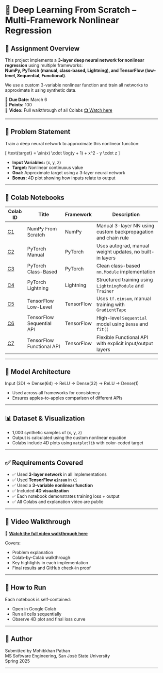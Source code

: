 # 🧠 Deep Learning From Scratch – Multi-Framework Nonlinear Regression

## 🎯 Assignment Overview

This project implements a **3-layer deep neural network for nonlinear regression** using multiple frameworks:  
**NumPy, PyTorch (manual, class-based, Lightning), and TensorFlow (low-level, Sequential, Functional)**.

We use a custom 3-variable nonlinear function and train all networks to approximate it using synthetic data.

📅 **Due Date:** March 6  
📌 **Points:** 100  
🎥 **Video:** Full walkthrough of all Colabs [📺 Watch here](https://youtube.com/your-final-video-link)

---

## 🧪 Problem Statement

Train a deep neural network to approximate this nonlinear function:

\[
\text{target} = \sin(x) \cdot \log(y + 1) + x^2 - y \cdot z
\]

- **Input Variables:** \(x, y, z\)  
- **Target:** Nonlinear continuous value  
- **Goal:** Approximate target using a 3-layer neural network  
- **Bonus:** 4D plot showing how inputs relate to output

---

## 📁 Colab Notebooks

| Colab ID | Title | Framework | Description |
|----------|-------|-----------|-------------|
| [C1](https://colab.research.google.com/drive/1Iz6xwR_9XuEcQg80Lg0wHH_6fBAYmm7D?usp=sharing) | NumPy From Scratch | NumPy | Manual 3-layer NN using custom backpropagation and chain rule |
| [C2](https://colab.research.google.com/drive/1yMGM6MnpSieRpVXwiUY1zpGJ9j6ZA9mP?usp=sharing) | PyTorch Manual | PyTorch | Uses autograd, manual weight updates, no built-in layers |
| [C3](https://colab.research.google.com/drive/1GAKD7rg7lPmfudKluOai6JH-QMEVGinh?usp=sharing) | PyTorch Class-Based | PyTorch | Clean class-based `nn.Module` implementation |
| [C4](https://colab.research.google.com/drive/1kkZO7kkpjV7LBfEdEz_4x_6YtYzmFr-P?usp=sharing) | PyTorch Lightning | Lightning | Structured training using `LightningModule` and `Trainer` |
| [C5](https://colab.research.google.com/drive/1rB-ULg-UTUw30LMxtJiQ5v_vEEpN9XwF?usp=sharing) | TensorFlow Low-Level | TensorFlow | Uses `tf.einsum`, manual training with `GradientTape` |
| [C6](https://colab.research.google.com/drive/1FRQJDcoSPVg_yLxC4TGhrxfR_7kom_WD?usp=sharing) | TensorFlow Sequential API | TensorFlow | High-level `Sequential` model using `Dense` and `fit()` |
| [C7](https://colab.research.google.com/drive/1EBNzu-BpMERwUZRbep0MII2yB6G_42UL?usp=sharing) | TensorFlow Functional API | TensorFlow | Flexible Functional API with explicit input/output layers |

---

## 🧠 Model Architecture

Input (3D) → Dense(64) → ReLU → Dense(32) → ReLU → Dense(1)

- Used across all frameworks for consistency  
- Ensures apples-to-apples comparison of different APIs

---

## 📊 Dataset & Visualization

- 1,000 synthetic samples of \(x, y, z\)
- Output is calculated using the custom nonlinear equation
- Colabs include 4D plots using `matplotlib` with color-coded target

---

## ✅ Requirements Covered

- ✅ Used **3-layer network** in all implementations
- ✅ Used **TensorFlow `einsum`** in `C5`
- ✅ Used a **3-variable nonlinear function**
- ✅ Included **4D visualization**
- ✅ Each notebook demonstrates training loss + output
- ✅ All Colabs and explanation video are public

---

## 🎥 Video Walkthrough

🔗 [**Watch the full video walkthrough here**](https://youtube.com/your-final-video-link)

Covers:
- Problem explanation
- Colab-by-Colab walkthrough
- Key highlights in each implementation
- Final results and GitHub check-in proof

---

## 🚀 How to Run

Each notebook is self-contained:
- Open in Google Colab
- Run all cells sequentially
- Observe 4D plot and final loss curve

---

## 🙌 Author

Submitted by Mohibkhan Pathan  
MS Software Engineering, San José State University  
Spring 2025

---

